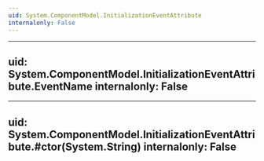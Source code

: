 ```yaml
---
uid: System.ComponentModel.InitializationEventAttribute
internalonly: False
---
```


---
uid: System.ComponentModel.InitializationEventAttribute.EventName
internalonly: False
---

---
uid: System.ComponentModel.InitializationEventAttribute.#ctor(System.String)
internalonly: False
---
